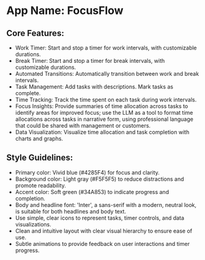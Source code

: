 # **App Name**: FocusFlow

## Core Features:

- Work Timer: Start and stop a timer for work intervals, with customizable durations.
- Break Timer: Start and stop a timer for break intervals, with customizable durations.
- Automated Transitions: Automatically transition between work and break intervals.
- Task Management: Add tasks with descriptions. Mark tasks as complete.
- Time Tracking: Track the time spent on each task during work intervals.
- Focus Insights: Provide summaries of time allocation across tasks to identify areas for improved focus; use the LLM as a tool to format time allocations across tasks in narrative form, using professional language that could be shared with management or customers.
- Data Visualization: Visualize time allocation and task completion with charts and graphs.

## Style Guidelines:

- Primary color: Vivid blue (#4285F4) for focus and clarity.
- Background color: Light gray (#F5F5F5) to reduce distractions and promote readability.
- Accent color: Soft green (#34A853) to indicate progress and completion.
- Body and headline font: 'Inter', a sans-serif with a modern, neutral look, is suitable for both headlines and body text.
- Use simple, clear icons to represent tasks, timer controls, and data visualizations.
- Clean and intuitive layout with clear visual hierarchy to ensure ease of use.
- Subtle animations to provide feedback on user interactions and timer progress.